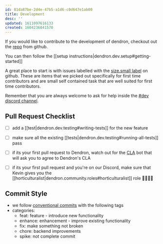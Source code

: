 ```yaml
---
id: 81da87be-2d4e-47b5-a1d6-c0d647e1ab00
title: Development
desc: ''
updated: 1611097616133
created: 1604236041570
---
```

If you would like to contribute to the development of dendron, checkout out the [repo](https://github.com/dendronhq/dendron) from github.

You can then follow the [[setup instructions|dendron.dev.setup#getting-started]]

A great place to start is with issues labelled with the [size.small label](https://github.com/dendronhq/dendron/labels/size.small) on github. These are items that we picked out specifically for first time contributors and are small self contained task that are well suited for first time contributors.

Remember that you are always welcome to ask for help inside the [#dev discord channel](https://discord.gg/AE3NRw9).

## Pull Request Checklist

- [ ] add a [[test|dendron.dev.testing#writing-tests]] for the new feature
- [ ] make sure all the existing [[tests|dendron.dev.testing#running-all-tests]] pass
- [ ] if its your first pull request to Dendron, watch out for the [CLA](https://en.wikipedia.org/wiki/Contributor_License_Agreement) bot that will ask you to agree to Dendron's CLA
- [ ] if its your first pull request and you're on our Discord, make sure that Kevin gives you the [[horticulturalist|dendron.community.roles#horticulturalist]] role  👨‍🌾👩‍🌾


## Commit Style

- we follow [conventional commits](https://www.conventionalcommits.org/en/v1.0.0/) with the following tags
- categories:
    - feat: feature - introduce new functionality
    - enhance: enhancement - improve existing functionality
    - fix: make something not broken
    - chore: backend improvements
    - spike: not complete commit